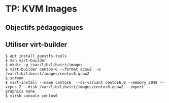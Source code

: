# TP: KVM Images 

## Objectifs pédagogiques 

## Utiliser virt-builder


```shell
$ apt install guestfs-tools
$ man virt-builder
$ mkdir -p /var/lib/libvirt/images
$ virt-builder centos-6 --format qcow2  -o /var/lib/libvirt/images/centos6.qcow2
$ screen 
$ virt-install --name centos6  --os-variant centos6.0 --memory 2048 --vcpus 2 --disk /var/lib/libvirt/images/centos6.qcow2 --import --graphics none 
$ virsh console centos6
```

